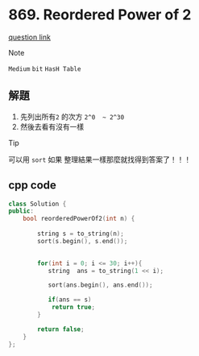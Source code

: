 # 869. Reordered Power of 2

[question link](https://leetcode.com/problems/reordered-power-of-2/description/?envType=daily-question&envId=2025-08-10)


>[!note]
> `Medium`
> `bit` `HasH Table`

## 解題

1. 先列出所有`2` 的次方 `2^0  ~ 2^30`
2. 然後去看有沒有一樣

>[!tip]
> 可以用 `sort` 如果 整理結果一樣那麼就找得到答案了！！！

## cpp code

```cpp
class Solution {
public:
    bool reorderedPowerOf2(int n) {
        
        string s = to_string(n);
        sort(s.begin(), s.end());

        
        for(int i = 0; i <= 30; i++){
           string  ans = to_string(1 << i);

           sort(ans.begin(), ans.end());

           if(ans == s)
            return true;
        }

        return false;
    }
};
```
